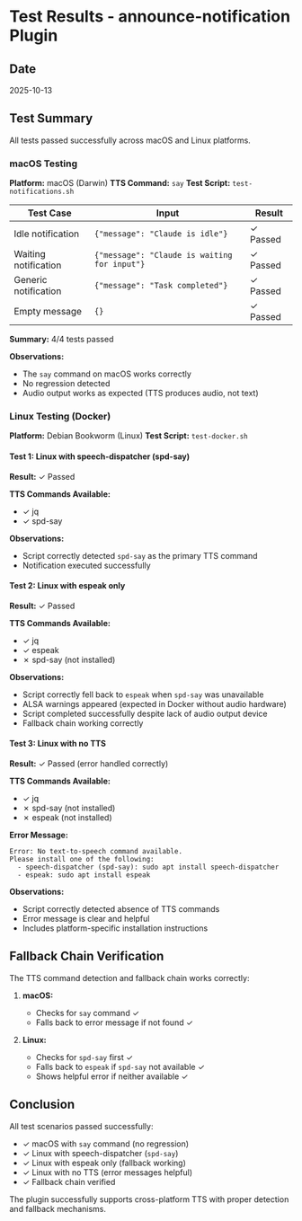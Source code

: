 # Test Results - announce-notification Plugin

## Date
2025-10-13

## Test Summary

All tests passed successfully across macOS and Linux platforms.

### macOS Testing

**Platform:** macOS (Darwin)
**TTS Command:** `say`
**Test Script:** `test-notifications.sh`

| Test Case | Input | Result |
|-----------|-------|--------|
| Idle notification | `{"message": "Claude is idle"}` | ✓ Passed |
| Waiting notification | `{"message": "Claude is waiting for input"}` | ✓ Passed |
| Generic notification | `{"message": "Task completed"}` | ✓ Passed |
| Empty message | `{}` | ✓ Passed |

**Summary:** 4/4 tests passed

**Observations:**
- The `say` command on macOS works correctly
- No regression detected
- Audio output works as expected (TTS produces audio, not text)

### Linux Testing (Docker)

**Platform:** Debian Bookworm (Linux)
**Test Script:** `test-docker.sh`

#### Test 1: Linux with speech-dispatcher (spd-say)

**Result:** ✓ Passed

**TTS Commands Available:**
- ✓ jq
- ✓ spd-say

**Observations:**
- Script correctly detected `spd-say` as the primary TTS command
- Notification executed successfully

#### Test 2: Linux with espeak only

**Result:** ✓ Passed

**TTS Commands Available:**
- ✓ jq
- ✓ espeak
- ✗ spd-say (not installed)

**Observations:**
- Script correctly fell back to `espeak` when `spd-say` was unavailable
- ALSA warnings appeared (expected in Docker without audio hardware)
- Script completed successfully despite lack of audio output device
- Fallback chain working correctly

#### Test 3: Linux with no TTS

**Result:** ✓ Passed (error handled correctly)

**TTS Commands Available:**
- ✓ jq
- ✗ spd-say (not installed)
- ✗ espeak (not installed)

**Error Message:**
```
Error: No text-to-speech command available.
Please install one of the following:
  - speech-dispatcher (spd-say): sudo apt install speech-dispatcher
  - espeak: sudo apt install espeak
```

**Observations:**
- Script correctly detected absence of TTS commands
- Error message is clear and helpful
- Includes platform-specific installation instructions

## Fallback Chain Verification

The TTS command detection and fallback chain works correctly:

1. **macOS:**
   - Checks for `say` command ✓
   - Falls back to error message if not found ✓

2. **Linux:**
   - Checks for `spd-say` first ✓
   - Falls back to `espeak` if `spd-say` not available ✓
   - Shows helpful error if neither available ✓

## Conclusion

All test scenarios passed successfully:

- ✓ macOS with `say` command (no regression)
- ✓ Linux with speech-dispatcher (`spd-say`)
- ✓ Linux with espeak only (fallback working)
- ✓ Linux with no TTS (error messages helpful)
- ✓ Fallback chain verified

The plugin successfully supports cross-platform TTS with proper detection and fallback mechanisms.
